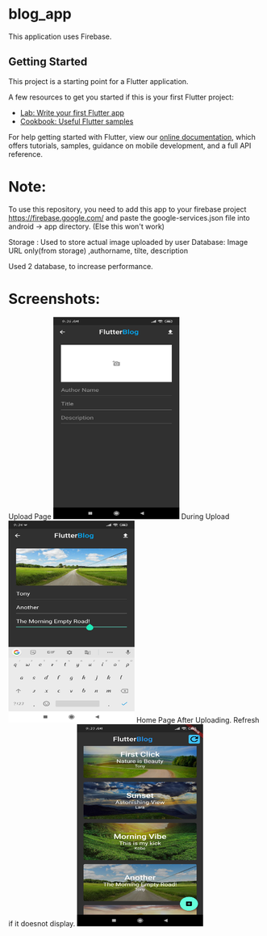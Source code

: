 # blog_app

This application uses Firebase. 

## Getting Started

This project is a starting point for a Flutter application.

A few resources to get you started if this is your first Flutter project:

- [Lab: Write your first Flutter app](https://flutter.dev/docs/get-started/codelab)
- [Cookbook: Useful Flutter samples](https://flutter.dev/docs/cookbook)

For help getting started with Flutter, view our
[online documentation](https://flutter.dev/docs), which offers tutorials,
samples, guidance on mobile development, and a full API reference.

# Note: 
To use this repository, you need to add this app to your firebase project https://firebase.google.com/ and paste the google-services.json file into android -> app directory. (Else this won't work) 

Storage : Used to store actual image uploaded by user
Database: Image URL only(from storage) ,authorname, tilte, description

Used 2 database, to increase performance.

# Screenshots: 
Upload Page
<img src="https://raw.githubusercontent.com/VaniIndrali/flutter_blog_app/master/images/Upload_page.jpg" width="250" height="400" >
During Upload
<img src="https://raw.githubusercontent.com/VaniIndrali/flutter_blog_app/master/images/During_Upload.jpg" width="250" height="400" >
Home Page After Uploading. Refresh if it doesnot display. 
<img src="https://raw.githubusercontent.com/VaniIndrali/flutter_blog_app/master/images/Home_after_uploading.jpg" width="250" height="400" >


